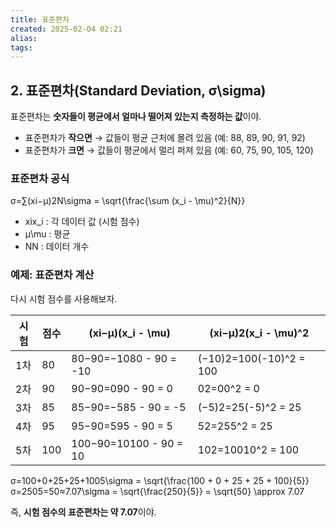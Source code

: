 ```yaml
---
title: 표준편차
created: 2025-02-04 02:21
alias:
tags:
---
```

## **2. 표준편차(Standard Deviation, σ\sigma)**

표준편차는 **숫자들이 평균에서 얼마나 떨어져 있는지 측정하는 값**이야.

- 표준편차가 **작으면** → 값들이 평균 근처에 몰려 있음 (예: 88, 89, 90, 91, 92)
- 표준편차가 **크면** → 값들이 평균에서 멀리 퍼져 있음 (예: 60, 75, 90, 105, 120)

### **표준편차 공식**

σ=∑(xi−μ)2N\sigma = \sqrt{\frac{\sum (x_i - \mu)^2}{N}}

- xix_i : 각 데이터 값 (시험 점수)
- μ\mu : 평균
- NN : 데이터 개수

### **예제: 표준편차 계산**

다시 시험 점수를 사용해보자.

|시험|점수|(xi−μ)(x_i - \mu)|(xi−μ)2(x_i - \mu)^2|
|---|---|---|---|
|1차|80|80−90=−1080 - 90 = -10|(−10)2=100(-10)^2 = 100|
|2차|90|90−90=090 - 90 = 0|02=00^2 = 0|
|3차|85|85−90=−585 - 90 = -5|(−5)2=25(-5)^2 = 25|
|4차|95|95−90=595 - 90 = 5|52=255^2 = 25|
|5차|100|100−90=10100 - 90 = 10|102=10010^2 = 100|

σ=100+0+25+25+1005\sigma = \sqrt{\frac{100 + 0 + 25 + 25 + 100}{5}} σ=2505=50≈7.07\sigma = \sqrt{\frac{250}{5}} = \sqrt{50} \approx 7.07

즉, **시험 점수의 표준편차는 약 7.07**이야.


